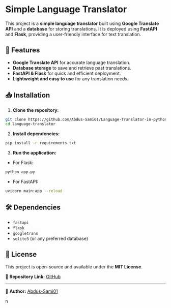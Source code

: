 # Simple Language Translator

This project is a **simple language translator** built using **Google Translate API** and a **database** for storing translations. It is deployed using **FastAPI** and **Flask**, providing a user-friendly interface for text translation.

## 🚀 Features
- **Google Translate API** for accurate language translation.
- **Database storage** to save and retrieve past translations.
- **FastAPI & Flask** for quick and efficient deployment.
- **Lightweight and easy to use** for any translation needs.

## 📥 Installation

1. **Clone the repository:**
```sh
git clone https://github.com/Abdus-Sami01/Language-Translator-in-python.git
cd language-translator
```

2. **Install dependencies:**
```sh
pip install -r requirements.txt
```

3. **Run the application:**
- For Flask:
```sh
python app.py
```
- For FastAPI:
```sh
uvicorn main:app --reload
```

## 🛠 Dependencies
- `fastapi`
- `flask`
- `googletrans`
- `sqlite3` (or any preferred database)

## 📜 License
This project is open-source and available under the **MIT License**.

📌 **Repository Link:** [GitHub](https://github.com/Abdus-Sami01/Language-Translator-in-python.git)

---
🔹 **Author:** [Abdus-Sami01](https://github.com/Abdus-Sami01)

n
